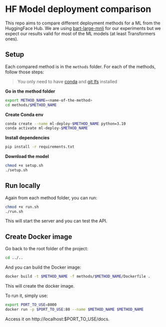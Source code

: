 # HF Model deployment comparison

This repo aims to compare different deployment methods for a ML from the HuggingFace Hub.
We are using [bart-large-mnli](https://huggingface.co/facebook/bart-large-mnli) for our experiments but we expect our results valid for most of the ML models (at least Transformers ones).

## Setup

Each compared method is in the `methods` folder.
For each of the methods, follow those steps:

> You only need to have [conda](https://formulae.brew.sh/cask/miniconda#default) and [git lfs](https://formulae.brew.sh/formula/git-lfs#default) installed

**Go in the method folder**

```bash
export METHOD_NAME=<name-of-the-method>
cd methods/$METHOD_NAME
```

**Create Conda env**

```bash
conda create --name ml-deploy-$METHOD_NAME python=3.10
conda activate ml-deploy-$METHOD_NAME
```

**Install dependencies**

```bash
pip install -r requirements.txt
```

**Download the model**

```bash
chmod +x setup.sh
./setup.sh
```

## Run locally

Again from each method folder, you can run:

```bash
chmod +x run.sh
./run.sh
```

This will start the server and you can test the API.

## Create Docker image

Go back to the root folder of the project:

```bash
cd ../..
```

And you can build the Docker image:

```bash
docker build -t $METHOD_NAME -f methods/$METHOD_NAME/Dockerfile .
```

This will create the docker image.

To run it, simply use:

```bash
export PORT_TO_USE=8000
docker run -p $PORT_TO_USE:80 --name $METHOD_NAME $METHOD_NAME
```

Access it on http://localhost:$PORT_TO_USE/docs.
